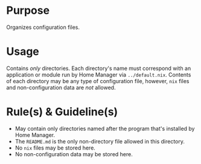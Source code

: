# Purpose

Organizes configuration files.

# Usage

Contains *only* directories. Each directory's name must correspond with an application or module run by Home Manager via `../default.nix`. Contents of each directory may be any type of configuration file, however, `nix` files and non-configuration data are *not* allowed.

# Rule(s) & Guideline(s)

- May contain only directories named after the program that's installed by Home Manager.
- The `README.md` is the only non-directory file allowed in this directory.
- No `nix` files may be stored here.
- No non-configuration data may be stored here.

